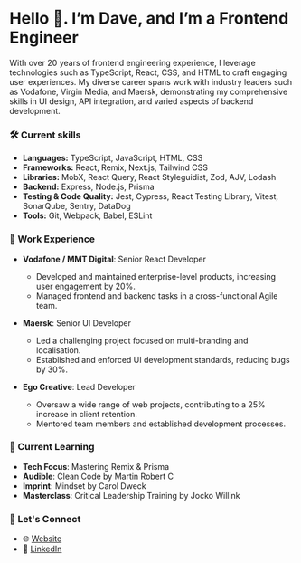 # Hello 👋. I’m Dave, and I’m a Frontend Engineer

With over 20 years of frontend engineering experience, I leverage technologies such as TypeScript, React, CSS, and HTML to craft engaging user experiences. My diverse career spans work with industry leaders such as Vodafone, Virgin Media, and Maersk, demonstrating my comprehensive skills in UI design, API integration, and varied aspects of backend development.

### 🛠️ Current skills
- **Languages:** TypeScript, JavaScript, HTML, CSS
- **Frameworks:** React, Remix, Next.js, Tailwind CSS
- **Libraries:** MobX, React Query, React Styleguidist, Zod, AJV, Lodash
- **Backend:** Express, Node.js, Prisma
- **Testing & Code Quality:** Jest, Cypress, React Testing Library, Vitest, SonarQube, Sentry, DataDog
- **Tools:** Git, Webpack, Babel, ESLint

### 🏢 Work Experience
- **Vodafone / MMT Digital**: Senior React Developer
  - Developed and maintained enterprise-level products, increasing user engagement by 20%.
  - Managed frontend and backend tasks in a cross-functional Agile team.
  
- **Maersk**: Senior UI Developer
  - Led a challenging project focused on multi-branding and localisation.
  - Established and enforced UI development standards, reducing bugs by 30%.

- **Ego Creative**: Lead Developer
  - Oversaw a wide range of web projects, contributing to a 25% increase in client retention.
  - Mentored team members and established development processes.

### 🌱 Current Learning
- **Tech Focus**: Mastering Remix & Prisma
- **Audible**: Clean Code by Martin Robert C
- **Imprint**: Mindset by Carol Dweck
- **Masterclass**: Critical Leadership Training by Jocko Willink

### 🤝 Let's Connect
- 🌐 [Website](http://daveobrien.co.uk/)
- 💼 [LinkedIn](https://www.linkedin.com/in/daveobriencouk)
